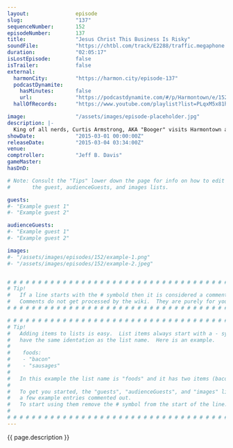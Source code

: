 ```yaml
---
layout:               episode
slug:                 "137"
sequenceNumber:       152
episodeNumber:        137
title:                "Jesus Christ This Business Is Risky"
soundFile:            "https://chtbl.com/track/E2288/traffic.megaphone.fm/STA2761155168.mp3?updated=1562025727"
duration:             "02:05:17"
isLostEpisode:        false
isTrailer:            false
external:
  harmonCity:         "https://harmon.city/episode-137"
  podcastDynamite:
    hasMinutes:       false
    url:              "https://podcastdynamite.com/#/p/Harmontown/e/152/137"
  hallOfRecords:      "https://www.youtube.com/playlist?list=PLqxM5x81hNOY4I7nOWL5E7nb8cx7JMs8g"

image:                "/assets/images/episode-placeholder.jpg"
description: |-
  King of all nerds, Curtis Armstrong, AKA "Booger" visits Harmontown and apparently never has played a role-playing game before and then completely crushes it in Shadowrun.
showDate:             "2015-03-01 00:00:00Z"
releaseDate:          "2015-03-04 03:34:00Z"
venue:                
comptroller:          "Jeff B. Davis"
gameMaster:           
hasDnD:               

# Note: Consult the "Tips" lower down the page for info on how to edit
#       the guest, audienceGuests, and images lists.

guests:
#- "Example guest 1"
#- "Example guest 2"

audienceGuests:
#- "Example guest 1"
#- "Example guest 2"

images:
#- "/assets/images/episodes/152/example-1.png"
#- "/assets/images/episodes/152/example-2.jpeg"


# # # # # # # # # # # # # # # # # # # # # # # # # # # # # # # # # # # # # # # # # # # # #
# Tip!
#   If a line starts with the # symbold then it is considered a comment.
#   Comments do not get processed by the wiki.  They are purely for your information.
# # # # # # # # # # # # # # # # # # # # # # # # # # # # # # # # # # # # # # # # # # # # #

# # # # # # # # # # # # # # # # # # # # # # # # # # # # # # # # # # # # # # # # # # # # #
# Tip!
#   Adding items to lists is easy.  List items always start with a - symbol and have
#   have the same identation as the list name.  Here is an example.
#
#    foods:
#    - "bacon"
#    - "sausages"
#
#   In this example the list name is "foods" and it has two items (bacon, and sausages).
#
#   To get you started, the "guests", "audienceGuests", and "images" lists below have
#   a few example entries commented out.
#   To start using them remove the # symbol from the start of the line.
#
# # # # # # # # # # # # # # # # # # # # # # # # # # # # # # # # # # # # # # # # # # # # #
---
```


<!-- The episode description will be rendered here -->
{{ page.description }}

<!-- Add your content BELOW here -->
<!-- vvvvvvvvvvvvvvvvvvvvvvvvvvv -->




<!-- ^^^^^^^^^^^^^^^^^^^^^^^^^^^ -->
<!-- Add your content ABOVE here -->

<!-- The episode gallery will be rendered here -->